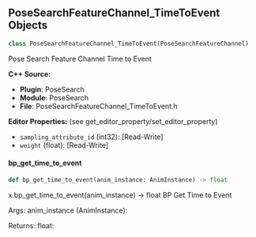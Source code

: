 ## PoseSearchFeatureChannel_TimeToEvent Objects

```python
class PoseSearchFeatureChannel_TimeToEvent(PoseSearchFeatureChannel)
```

Pose Search Feature Channel Time to Event

**C++ Source:**

- **Plugin**: PoseSearch
- **Module**: PoseSearch
- **File**: PoseSearchFeatureChannel_TimeToEvent.h

**Editor Properties:** (see get_editor_property/set_editor_property)

- ``sampling_attribute_id`` (int32):  [Read-Write]
- ``weight`` (float):  [Read-Write]

<a id="unreal.PoseSearchFeatureChannel_TimeToEvent.bp_get_time_to_event"></a>

#### bp_get_time_to_event

```python
def bp_get_time_to_event(anim_instance: AnimInstance) -> float
```

x.bp_get_time_to_event(anim_instance) -> float
BP Get Time to Event

Args:
    anim_instance (AnimInstance): 

Returns:
    float:

<a id="unreal.PoseSearchFeatureChannel_Trajectory"></a>
